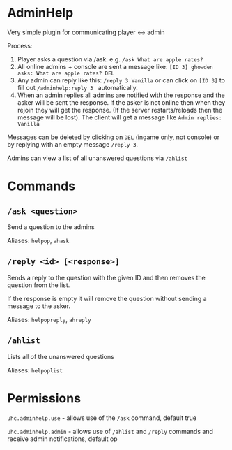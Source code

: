 AdminHelp
=========

Very simple plugin for communicating player <-> admin

Process:

1. Player asks a question via /ask. e.g. `/ask What are apple rates?`
2. All online admins + console are sent a message like: `[ID 3] ghowden asks: What are apple rates? DEL`
3. Any admin can reply like this: `/reply 3 Vanilla` or can click on `[ID 3]` to fill out `/adminhelp:reply 3 ` automatically.
4. When an admin replies all admins are notified with the response and the asker will be sent the response. If the asker
is not online then when they rejoin they will get the response. (If the server restarts/reloads then the message will
be lost). The client will get a message like `Admin replies: Vanilla`

Messages can be deleted by clicking on `DEL` (ingame only, not console) or by replying with an empty message `/reply 3`.

Admins can view a list of all unanswered questions via `/ahlist`

# Commands

## `/ask <question>`

Send a question to the admins

Aliases: `helpop`, `ahask`

## `/reply <id> [<response>]`

Sends a reply to the question with the given ID and then removes the question from the list.

If the response is empty it will remove the question without sending a message to the asker.

Aliases: `helpopreply`, `ahreply`

## `/ahlist`

Lists all of the unanswered questions

Aliases: `helpoplist`

# Permissions

`uhc.adminhelp.use` - allows use of the `/ask` command, default true

`uhc.adminhelp.admin` - allows use of `/ahlist` and `/reply` commands and receive admin notifications, default op